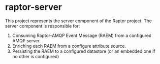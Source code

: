 # raptor-server


This project represents the server component of the Raptor project. The server component is responsible for:

1. Consuming Raptor-AMQP Event Message (RAEM) from a configured AMQP server.
2. Enriching each RAEM from a configure attribute source.
3. Persisting the RAEM to a configured datastore (or an embedded one if no other is configured)


